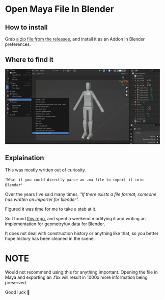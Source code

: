 # Open Maya File In Blender

<h2>How to install</h2>

Grab [a zip file from the releases](https://github.com/rBrenick/open-maya-file-in-blender/releases/download/0.00.01/open_maya_file_in_blender_0-00-01.zip), and install it as an Addon in Blender preferences. 

<h2>Where to find it</h2>

![header image](docs/header_image.png)

<h2>Explaination</h2>

This was mostly written out of curiosity.

<code>"What if you could directly parse an .ma file to import it into Blender"</code>

Over the years I've said many times, <i>"If there exists a file format, someone has written an importer for blender"</i>. 

Figured it was time for me to take a stab at it.

So I found [this repo](https://github.com/mottosso/maya-scenefile-parser), and spent a weekend modifying it and writing an implementation for geometry/uv data for Blender.

It does not deal with construction history or anything like that, so you better hope history has been cleaned in the scene.

<h1>NOTE</h1>
Would not recommend using this for anything important. Opening the file in Maya and exporting an .fbx will result in 1000x more information being preserved.

Good luck 🤞
